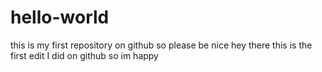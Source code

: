 # hello-world
this is my first repository on github so please be nice
hey there this is the first edit I did on github so im happy
